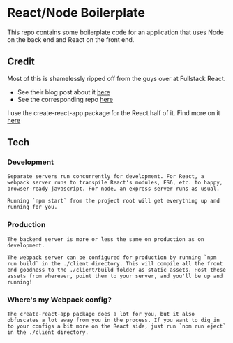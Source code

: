 # React/Node Boilerplate

  This repo contains some boilerplate code for an application that uses Node on the back end and React on the front end. 

## Credit

   Most of this is shamelessly ripped off from the guys over at Fullstack React. 

   - See their blog post about it [here](https://www.fullstackreact.com/articles/using-create-react-app-with-a-server/)
   - See the corresponding repo [here](https://github.com/fullstackreact/food-lookup-demo)


   I use the create-react-app package for the React half of it. Find more on it [here](https://github.com/facebookincubator/create-react-app)

## Tech 

### Development

    Separate servers run concurrently for development. For React, a webpack server runs to transpile React's modules, ES6, etc. to happy, browser-ready javascript. For node, an express server runs as usual. 

    Running `npm start` from the project root will get everything up and running for you.

### Production

    The backend server is more or less the same on production as on development. 

    The webpack server can be configured for production by running `npm run build` in the ./client directory. This will compile all the front end goodness to the ./client/build folder as static assets. Host these assets from wherever, point them to your server, and you'll be up and running!

### Where's my Webpack config?

    The create-react-app package does a lot for you, but it also obfuscates a lot away from you in the process. If you want to dig in to your configs a bit more on the React side, just run `npm run eject` in the ./client directory.

